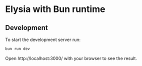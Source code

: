 # Elysia with Bun runtime

## Development

To start the development server run:

```bash
bun run dev
```

Open http://localhost:3000/ with your browser to see the result.
